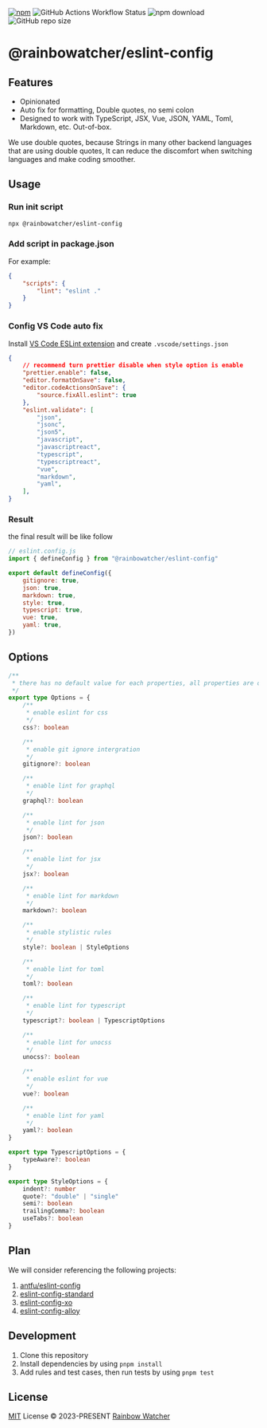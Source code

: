 [![npm](https://img.shields.io/npm/v/@rainbowatcher/eslint-config?color=16a34a&label=latest)](https://npmjs.com/package/@rainbowatcher/eslint-config)
![GitHub Actions Workflow Status](https://img.shields.io/github/actions/workflow/status/rainbowatcher/eslint-config/ci.yml?color=16a34a)
![npm download](https://img.shields.io/github/license/rainbowatcher/eslint-config?color=16a34a)
![GitHub repo size](https://img.shields.io/github/repo-size/rainbowatcher/eslint-config?color=16a34a)

# @rainbowatcher/eslint-config

## Features

- Opinionated
- Auto fix for formatting, Double quotes, no semi colon
- Designed to work with TypeScript, JSX, Vue, JSON, YAML, Toml, Markdown, etc. Out-of-box.

We use double quotes, because Strings in many other backend languages that are using double quotes, It can reduce the discomfort when switching languages and make coding smoother.

## Usage

### Run init script

```bash
npx @rainbowatcher/eslint-config
```

### Add script in package.json

For example:

```json
{
    "scripts": {
        "lint": "eslint ."
    }
}
```

### Config VS Code auto fix

Install [VS Code ESLint extension](https://marketplace.visualstudio.com/items?itemName=dbaeumer.vscode-eslint) and create `.vscode/settings.json`

```json
{
    // recommend turn prettier disable when style option is enable
    "prettier.enable": false,
    "editor.formatOnSave": false,
    "editor.codeActionsOnSave": {
        "source.fixAll.eslint": true
    },
    "eslint.validate": [
        "json",
        "jsonc",
        "json5",
        "javascript",
        "javascriptreact",
        "typescript",
        "typescriptreact",
        "vue",
        "markdown",
        "yaml",
    ],
}
```

### Result

the final result will be like follow

```js
// eslint.config.js
import { defineConfig } from "@rainbowatcher/eslint-config"

export default defineConfig({
    gitignore: true,
    json: true,
    markdown: true,
    style: true,
    typescript: true,
    vue: true,
    yaml: true,
})
```

## Options

```ts
/**
 * there has no default value for each properties, all properties are optional and be set by defineConfig
 */
export type Options = {
    /**
     * enable eslint for css
     */
    css?: boolean

    /**
     * enable git ignore intergration
     */
    gitignore?: boolean

    /**
     * enable lint for graphql
     */
    graphql?: boolean

    /**
     * enable lint for json
     */
    json?: boolean

    /**
     * enable lint for jsx
     */
    jsx?: boolean

    /**
     * enable lint for markdown
     */
    markdown?: boolean

    /**
     * enable stylistic rules
     */
    style?: boolean | StyleOptions

    /**
     * enable lint for toml
     */
    toml?: boolean

    /**
     * enable lint for typescript
     */
    typescript?: boolean | TypescriptOptions

    /**
     * enable lint for unocss
     */
    unocss?: boolean

    /**
     * enable eslint for vue
     */
    vue?: boolean

    /**
     * enable lint for yaml
     */
    yaml?: boolean
}

export type TypescriptOptions = {
    typeAware?: boolean
}

export type StyleOptions = {
    indent?: number
    quote?: "double" | "single"
    semi?: boolean
    trailingComma?: boolean
    useTabs?: boolean
}
```

## Plan

We will consider referencing the following projects:

1. [antfu/eslint-config](https://github.com/antfu/eslint-config)
2. [eslint-config-standard](https://github.com/standard/eslint-config-standard)
3. [eslint-config-xo](https://github.com/xojs/eslint-config-xo)
4. [eslint-config-alloy](https://github.com/AlloyTeam/eslint-config-alloy)

## Development

1. Clone this repository
2. Install dependencies by using `pnpm install`
3. Add rules and test cases, then run tests by using `pnpm test`

## License

[MIT](./LICENSE) License &copy; 2023-PRESENT [Rainbow Watcher](https://github.com/rainbowatcher)
